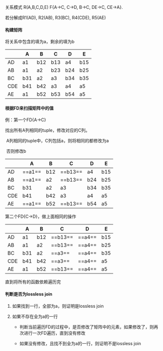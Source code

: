 

关系模式 R(A,B,C,D,E) F{A->C, C->D, B->C, DE->C, CE->A}.

若分解成R1(AD), R2(AB), R3(BC), R4(CDE), R5(AE)



#### 构建矩阵

将关系中包含的填为a，剩余的填为b

|      | A    | B    | C    | D    | E    |
| ---- | ---- | ---- | ---- | ---- | ---- |
| AD   | a1   | b12  | b13  | a4   | b15  |
| AB   | a1   | a2   | b23  | b24  | b25  |
| BC   | b31  | a2   | a3   | b34  | b35  |
| CDE  | b41  | b42  | a3   | a4   | a5   |
| AE   | a1   | b52  | b53  | b54  | a5   |



#### 根据FD来扫描矩阵中的值

例：第一个FD{A->C}

找出所有A列相同的tuple，修改对应的C列。

​	A列相同的tuple中，C列包括a，则将相同的都修改为a

​	否则修改b

|      | A      | B    | C       | D    | E    |
| ---- | ------ | ---- | ------- | ---- | ---- |
| AD   | ==a1== | b12  | ==b13== | a4   | b15  |
| AB   | ==a1== | a2   | ==b13== | b24  | b25  |
| BC   | b31    | a2   | a3      | b34  | b35  |
| CDE  | b41    | b42  | a3      | a4   | a5   |
| AE   | ==a1== | b52  | ==b13== | b54  | a5   |

第二个FD{C->D}，做上面相同的操作

|      | A    | B    | C       | D      | E    |
| ---- | ---- | ---- | ------- | ------ | ---- |
| AD   | a1   | b12  | ==b13== | ==a4== | b15  |
| AB   | a1   | a2   | ==b13== | ==a4== | b25  |
| BC   | b31  | a2   | ==a3==  | ==a4== | b35  |
| CDE  | b41  | b42  | ==a3==  | ==a4== | a5   |
| AE   | a1   | b52  | ==b13== | ==a4== | a5   |

直到将所有的函数依赖遍历完

#### 判断是否为lossless join

1. 如果找到一行，全部为a，则证明是lossless join

2. 如果不存在全为a的一行

   + 判断当前遍历FD的过程中，是否修改了矩阵中的元素，如果修改了，则再次进行一次FD遍历，直到没有修改

   + 如果没有修改，且找不到全为a的一行，则证明不是lossless join